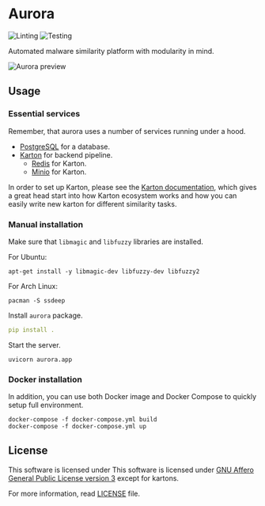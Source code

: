 # Aurora

![Linting](https://github.com/W3ndige/aurora/actions/workflows/lint.yml/badge.svg?branch=master) ![Testing](https://github.com/W3ndige/aurora/actions/workflows/test.yml/badge.svg?branch=master)


Automated malware similarity platform with modularity in mind.

![Aurora preview](docs/source/_static/aurora-preview.gif)

## Usage

### Essential services

Remember, that aurora uses a number of services running under a hood. 

* [PostgreSQL](https://www.postgresql.org/) for a database.
* [Karton](https://github.com/CERT-Polska/karton) for backend pipeline.
    * [Redis](https://redis.io/) for Karton.
    * [Minio](https://docs.min.io) for Karton.

In order to set up Karton, please see the [Karton documentation](https://karton-core.readthedocs.io), which gives a great
head start into how Karton ecosystem works and how you can easily write new karton for different similarity tasks.


### Manual installation

Make sure that `libmagic` and `libfuzzy` libraries are installed.

For Ubuntu:

```
apt-get install -y libmagic-dev libfuzzy-dev libfuzzy2
```

For Arch Linux:

```
pacman -S ssdeep
```

Install `aurora` package.

```yaml
pip install .
```

Start the server.

```
uvicorn aurora.app
```

### Docker installation

In addition, you can use both Docker image and Docker Compose to quickly setup full environment.

```
docker-compose -f docker-compose.yml build
docker-compose -f docker-compose.yml up
```

## License

This software is licensed under 
This software is licensed under [GNU Affero General Public License version 3](http://www.gnu.org/licenses/agpl-3.0.html) except for kartons.


For more information, read [LICENSE](LICENSE) file.
